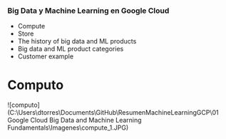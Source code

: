 ### Big Data y Machine Learning en Google Cloud

- Compute 
- Store
- The history of big data and ML products
- Big data and ML product categories
- Customer example

# Computo

![computo](C:\Users\dtorres\Documents\GitHub\ResumenMachineLearningGCP\01 Google Cloud Big Data and Machine Learning Fundamentals\Imagenes\compute_1.JPG)
